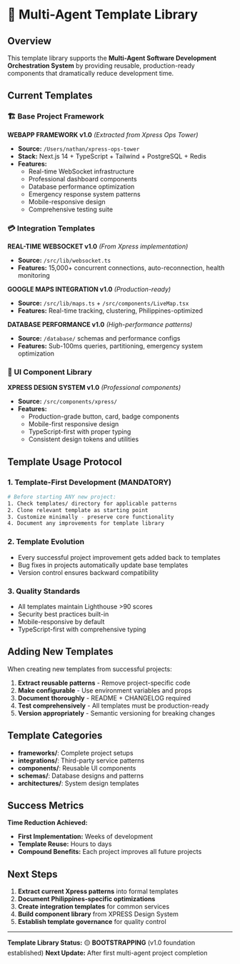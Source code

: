 # 🚀 Multi-Agent Template Library

## Overview
This template library supports the **Multi-Agent Software Development Orchestration System** by providing reusable, production-ready components that dramatically reduce development time.

## Current Templates

### 🏗️ Base Project Framework
**WEBAPP FRAMEWORK v1.0** *(Extracted from Xpress Ops Tower)*
- **Source:** `/Users/nathan/xpress-ops-tower`
- **Stack:** Next.js 14 + TypeScript + Tailwind + PostgreSQL + Redis
- **Features:** 
  - Real-time WebSocket infrastructure
  - Professional dashboard components 
  - Database performance optimization
  - Emergency response system patterns
  - Mobile-responsive design
  - Comprehensive testing suite

### 💳 Integration Templates  
**REAL-TIME WEBSOCKET v1.0** *(From Xpress implementation)*
- **Source:** `/src/lib/websocket.ts`
- **Features:** 15,000+ concurrent connections, auto-reconnection, health monitoring

**GOOGLE MAPS INTEGRATION v1.0** *(Production-ready)*
- **Source:** `/src/lib/maps.ts` + `/src/components/LiveMap.tsx`
- **Features:** Real-time tracking, clustering, Philippines-optimized

**DATABASE PERFORMANCE v1.0** *(High-performance patterns)*
- **Source:** `/database/` schemas and performance configs
- **Features:** Sub-100ms queries, partitioning, emergency system optimization

### 🎨 UI Component Library
**XPRESS DESIGN SYSTEM v1.0** *(Professional components)*
- **Source:** `/src/components/xpress/`
- **Features:** 
  - Production-grade button, card, badge components
  - Mobile-first responsive design
  - TypeScript-first with proper typing
  - Consistent design tokens and utilities

## Template Usage Protocol

### 1. **Template-First Development (MANDATORY)**
```bash
# Before starting ANY new project:
1. Check templates/ directory for applicable patterns
2. Clone relevant template as starting point  
3. Customize minimally - preserve core functionality
4. Document any improvements for template library
```

### 2. **Template Evolution**
- Every successful project improvement gets added back to templates
- Bug fixes in projects automatically update base templates
- Version control ensures backward compatibility

### 3. **Quality Standards**
- All templates maintain Lighthouse >90 scores
- Security best practices built-in
- Mobile-responsive by default
- TypeScript-first with comprehensive typing

## Adding New Templates

When creating new templates from successful projects:

1. **Extract reusable patterns** - Remove project-specific code
2. **Make configurable** - Use environment variables and props
3. **Document thoroughly** - README + CHANGELOG required
4. **Test comprehensively** - All templates must be production-ready
5. **Version appropriately** - Semantic versioning for breaking changes

## Template Categories

- **frameworks/**: Complete project setups
- **integrations/**: Third-party service patterns  
- **components/**: Reusable UI components
- **schemas/**: Database designs and patterns
- **architectures/**: System design templates

## Success Metrics

**Time Reduction Achieved:**
- **First Implementation:** Weeks of development
- **Template Reuse:** Hours to days
- **Compound Benefits:** Each project improves all future projects

## Next Steps

1. **Extract current Xpress patterns** into formal templates
2. **Document Philippines-specific optimizations**
3. **Create integration templates** for common services
4. **Build component library** from XPRESS Design System
5. **Establish template governance** for quality control

---
**Template Library Status:** 🟡 **BOOTSTRAPPING** (v1.0 foundation established)
**Next Update:** After first multi-agent project completion
